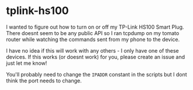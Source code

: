 # tplink-hs100

I wanted to figure out how to turn on or off my TP-Link HS100 Smart Plug. There doesnt seem to be any public API so I ran tcpdump on my tomato router while watching the commands sent from my phone to the device.

I have no idea if this will work with any others - I only have one of these devices. If this works (or doesnt work) for you, please create an issue and just let me know!

You'll probably need to change the `IPADDR` constant in the scripts but I dont think the port needs to change.
